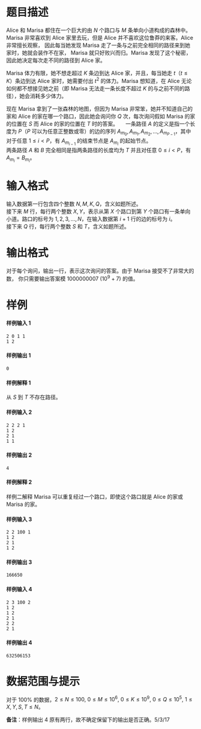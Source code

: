 
# 题目描述

Alice 和 Marisa 都住在一个巨大的由 $N$ 个路口与 $M$ 条单向小道构成的森林中。Marisa 非常喜欢到 Alice 家里去玩，但是 Alice 并不喜欢这位鲁莽的来客。Alice 非常擅长观察， 因此每当她发现 Marisa 走了一条与之前完全相同的路径来到她家时，她就会装作不在家， Marisa 就只好败兴而归。Marisa 发现了这个秘密，因此她决定每次走不同的路径到 Alice 家。

Marisa 体力有限，她不想走超过 $K$ 条边到达 Alice 家，并且，每当她走 $t$（$t \leq K$）条边到达 Alice 家时，她需要付出 $t^2$ 的体力。Marisa 想知道，在 Alice 无论如何都不想接见她之前（即 Marisa 无法走一条长度不超过 $K$ 的与之前不同的路径），她会消耗多少体力。

现在 Marisa 拿到了一张森林的地图，但因为 Marisa 非常笨，她并不知道自己的家和 Alice 的家在哪一个路口，因此她会询问你 $Q$ 次，每次询问假如 Marisa 的家的位置在 $S$ 而 Alice 的家的位置在 $T$ 时的答案。
    
一条路径 $A$ 的定义是指一个长度为 $P$（$P$ 可以为任意正整数或零）的边的序列 $A_{m_0},A_{m_1},A_{m_2},\ldots,A_{m_{P-1}}$，其中对于任意 $1 \leq i < P$，有 $A_{m_{i-1}}$ 的结束节点是 $A_{m_i}$ 的起始节点。   
两条路径 $A$ 和 $B$ 完全相同是指两条路径的长度均为 $T$ 并且对任意 $0 \leq i<P$，有 $A_{m_i}=B_{m_i}$。

# 输入格式

输入数据第一行包含四个整数 $N,M,K,Q$，含义如题所述。   
接下来 $M$ 行，每行两个整数 $X,Y$，表示从第 $X$ 个路口到第 $Y$ 个路口有一条单向小道。路口的标号为 $1,2,3,…,N$，在输入数据第 $i+1$ 行的边的标号为 $i$。  
接下来 $Q$ 行，每行两个整数 $S$ 和 $T$，含义如题所述。

# 输出格式

对于每个询问，输出一行，表示这次询问的答案。由于 Marisa 接受不了非常大的数， 你只需要输出答案模 $1000000007\ (10^9+7)$ 的值。

# 样例

#### 样例输入 1
```plain
2 0 1 1
1 2
```

#### 样例输出 1
```plain
0
```

#### 样例解释 1
从 $S$ 到 $T$ 不存在路径。  

#### 样例输入 2
```plain
2 2 2 1
1 2
2 1
1 1
```

#### 样例输出 2
```plain
4
```

#### 样例解释 2
样例二解释 Marisa 可以重复经过一个路口，即使这个路口就是 Alice 的家或 Marisa 的家。

#### 样例输入 3
```plain
2 2 100 1
1 2
2 1
1 2
```

#### 样例输出 3
```plain
166650
```

#### 样例输入 4
```plain
2 3 100 2
1 2
1 2
2 1
2 2
2 1
```

#### 样例输出 4
```plain
632506153
```

# 数据范围与提示

对于 $100\%$ 的数据，$2 \leq N \leq 100,\ 0 \leq M \leq 10^6,\ 0 \leq K \leq 10^9,\ 0 \leq Q \leq 10^5,\ 1 \leq X,Y,S,T \leq N$。

**备注**：样例输出 4 原有两行，故不确定保留下的输出是否正确。5/3/17

